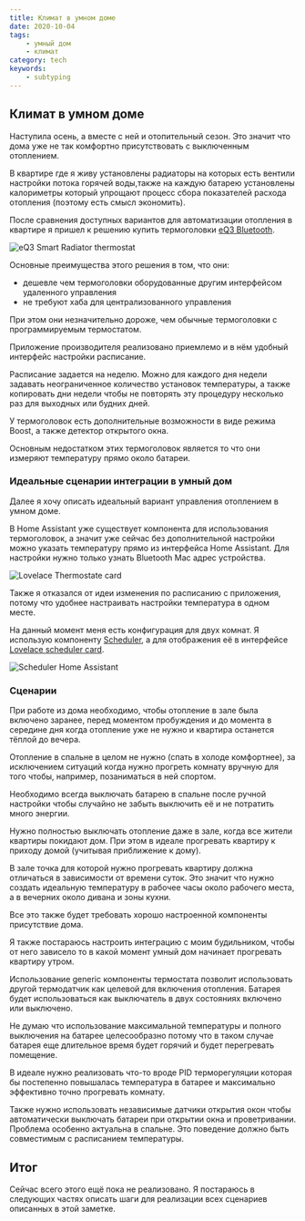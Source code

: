```yaml
---
title: Климат в умном доме
date: 2020-10-04
tags:
    - умный дом
    - климат
category: tech
keywords:
    - subtyping
---
```


## Климат в умном доме

Наступила осень, а вместе с ней и отопительный сезон. Это значит что дома уже не так комфортно присутствовать с выключенным отоплением.

В квартире где я живу установлены радиаторы на которых есть вентили настройки потока горячей воды,также на каждую батарею установлены калориметры который упрощают процесс сбора показателей расхода отопления (поэтому есть смысл экономить).

После сравнения доступных вариантов для автоматизации отопления в квартире я пришел к решению купить термоголовки [eQ3 Bluetooth](https://www.eq-3.com/products/homematic/detail/bluetooth-smart-radiator-thermostat.html).


![eQ3 Smart Radiator thermostat](/images/posts/climate/eq3.png)


Основные преимущества этого решения в том, что они:
- дешевле чем термоголовки оборудованные другим интерфейсом удаленного управления
- не требуют хаба для централизованного управления

При этом они незначительно дороже, чем обычные термоголовки с программируемым термостатом.

Приложение производителя реализовано приемлемо и в нём удобный интерфейс настройки расписание.

Расписание задается на неделю. Можно для каждого дня недели задавать неограниченное количество установок температуры, а также копировать дни недели чтобы не повторять эту процедуру несколько раз для выходных или будних дней.

У термоголовок есть дополнительные возможности в виде режима Boost, а также детектор открытого окна.

Основным недостатком этих термоголовок является то что они измеряют температуру прямо около батареи.

### Идеальные сценарии интеграции в умный дом
Далее я хочу описать идеальный вариант управления отоплением в умном доме.

В Home Assistant уже существует компонента для использования термоголовок, а значит уже сейчас без дополнительной настройки можно указать температуру прямо из интерфейса Home Assistant. Для настройки нужно только узнать Bluetooth Mac адрес устройства.

![Lovelace Thermostate card](/images/posts/climate/thermostat.png)

Также я отказался от идеи изменения по расписанию с приложения, потому что удобнее настраивать настройки температура в одном месте.

На данный момент меня есть конфигурация для двух комнат.
Я использую компоненту [Scheduler](https://github.com/nielsfaber/scheduler-component), а для отображения её в интерфейсе [Lovelace scheduler card](https://github.com/nielsfaber/scheduler-card).

![Scheduler Home Assistant](/images/posts/climate/scheduler.png)

### Сценарии

При работе из дома необходимо, чтобы отопление в зале была включено
заранее, перед моментом пробуждения и до момента в середине дня когда отопление уже не нужно и квартира останется тёплой до вечера.

Отопление в спальне в целом не нужно (спать в холоде комфортнее), за исключением ситуаций когда нужно прогреть комнату вручную для того чтобы, например, позаниматься в ней спортом.

Необходимо всегда выключать батарею в спальне после ручной настройки чтобы случайно не забыть выключить её и не потратить много энергии.

Нужно полностью выключать отопление даже в зале, когда все жители квартиры покидают дом. При этом в идеале прогревать квартиру к приходу домой (учитывая приближение к дому).

В зале точка для которой нужно прогревать квартиру должна отличаться в зависимости от времени суток. Это значит что нужно создать идеальную температуру в рабочее часы около рабочего места, а в вечерних около дивана и зоны кухни.

Все это также будет требовать хорошо настроенной компоненты присутствие дома.

Я также постараюсь настроить интеграцию с моим будильником, чтобы от него зависело то в какой момент умный дом начинает прогревать квартиру утром.

Использование generic компоненты термостата позволит использовать другой термодатчик как целевой для включения отопления. Батарея будет использоваться как выключатель в двух состояниях включено или выключено.

Не думаю что использование максимальной температуры и полного выключения на батарее целесообразно потому что в таком случае батарея еще длительное время будет горячий и будет перегревать помещение.

В идеале нужно реализовать что-то вроде PID терморегуляции которая бы постепенно повышалась температура в батарее и максимально эффективно точно прогревать комнату.

Также нужно использовать независимые датчики открытия окон чтобы автоматически выключать батареи при открытии окна и проветривании. Проблема особенно актуальна в спальне. Это поведение должно быть совместимым с расписанием температуры.

## Итог

Сейчас всего этого ещё пока не реализовано. Я постараюсь в следующих частях описать шаги для реализации всех сценариев описанных в этой заметке.

